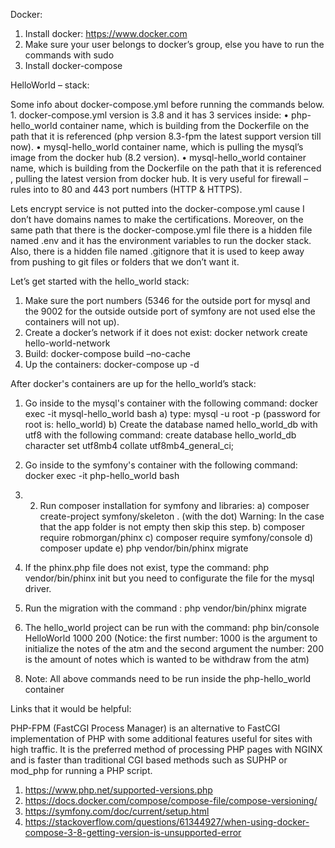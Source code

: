 
Docker:

1. Install docker: https://www.docker.com
2. Make sure your user belongs to docker’s group, else you have to run the commands with sudo
3. Install docker-compose 

HelloWorld – stack:

Some info about docker-compose.yml before running the commands below. 1. docker-compose.yml version is 3.8 and it has 3 services inside: • php-hello_world container name, which is building from the Dockerfile on the path that it is referenced (php version 8.3-fpm the latest support version till now). • mysql-hello_world container name, which is pulling the mysql’s image from the docker hub (8.2 version). • mysql-hello_world container name, which is building from the Dockerfile on the path that it is referenced , pulling the latest version from docker hub. It is very useful for firewall – rules into to 80 and 443 port numbers (HTTP & HTTPS).

Lets encrypt service is not putted into the docker-compose.yml cause I don’t have domains names to make the certifications. Moreover, on the same path that there is the docker-compose.yml file there is a hidden file named .env and it has the environment variables to run the docker stack. Also, there is a hidden file named .gitignore that it is used to keep away from pushing to git files or folders that we don’t want it.

Let’s get started with the hello_world stack:

1. Make sure the port numbers (5346 for the outside port for mysql and the 9002 for the outside outside port of symfony are not used else the containers will not up).
2. Create a docker’s network if it does not exist: docker network create hello-world-network
3. Build: docker-compose build –no-cache
4. Up the containers: docker-compose up -d

After docker's containers are up for the hello_world’s stack: 

1. Go inside to the mysql's container with the following command: docker exec -it mysql-hello_world bash
   a) type: mysql -u root -p   (password for root is: hello_world)
   b) Create the database named hello_world_db with utf8 with the following command: create database hello_world_db character set utf8mb4 collate utf8mb4_general_ci;
   
3. Go inside to the symfony's container with the following command: docker exec -it php-hello_world bash

4. 2. Run composer installation for symfony and libraries:
      a) composer create-project symfony/skeleton .  (with the dot)  Warning: In the case that the app folder is not empty then skip this step.
      b) composer require robmorgan/phinx
      c) composer require symfony/console
      d) composer update
      e) php vendor/bin/phinx migrate 
      
5. If the phinx.php file does not exist, type the command: php vendor/bin/phinx init but you need to configurate the file for the mysql driver.

6. Run the migration with the command : php vendor/bin/phinx migrate 

7. The hello_world project can be run with the command: php bin/console HelloWorld 1000 200   (Notice: the first number: 1000 is the argument to initialize the notes of the atm and the second argument the number: 200 is the amount of notes which is wanted to be withdraw from the atm)

8) Note: All above commands need to be run inside the php-hello_world container


Links that it would be helpful:

PHP-FPM (FastCGI Process Manager) is an alternative to FastCGI implementation of PHP with some additional features useful for sites with high traffic. It is the preferred method of processing PHP pages with NGINX and is faster than traditional CGI based methods such as SUPHP or mod_php for running a PHP script.

1) https://www.php.net/supported-versions.php
2) https://docs.docker.com/compose/compose-file/compose-versioning/
3) https://symfony.com/doc/current/setup.html
4) https://stackoverflow.com/questions/61344927/when-using-docker-compose-3-8-getting-version-is-unsupported-error
